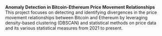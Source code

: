 **Anomaly Detection in Bitcoin-Ethereum Price Movement Relationships**
This project focuses on detecting and identifying divergences in the price movement relationships between Bitcoin and Ethereum by leveraging density-based clustering (DBSCAN) and statistical methods on price data and its various statistical measures from 2021 to present.
